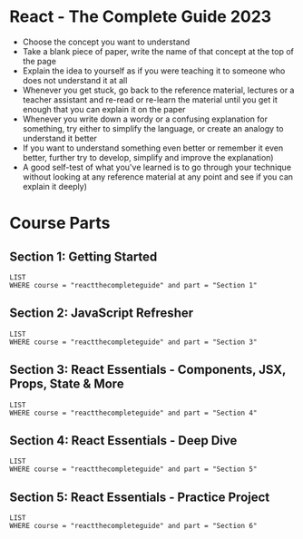 # React - The Complete Guide 2023


* Choose the concept you want to understand  
* Take a blank piece of paper, write the name of that concept at the top of the page
* Explain the idea to yourself as if you were teaching it to someone who does not understand it at all 
* Whenever you get stuck, go back to the reference material, lectures or a teacher assistant and re-read or re-learn the material until you get it enough that you can explain it on the paper
* Whenever you write down a wordy or a confusing explanation for something, try either to simplify the language, or create an analogy to understand it better 
* If you want to understand something even better or remember it even better, further try to develop, simplify and improve the explanation)
* A good self-test of what you've learned is to go through your technique without looking at any reference material at any point and see if you can explain it deeply)

# Course Parts

## Section 1: Getting Started
```dataview
LIST
WHERE course = "reactthecompleteguide" and part = "Section 1"
```
## Section 2: JavaScript Refresher
```dataview
LIST
WHERE course = "reactthecompleteguide" and part = "Section 3"
```
## Section 3: React Essentials - Components, JSX, Props, State & More
```dataview
LIST
WHERE course = "reactthecompleteguide" and part = "Section 4"
```
## Section 4: React Essentials - Deep Dive
```dataview
LIST
WHERE course = "reactthecompleteguide" and part = "Section 5"
```
## Section 5: React Essentials - Practice Project
```dataview
LIST
WHERE course = "reactthecompleteguide" and part = "Section 6"
```
